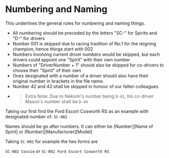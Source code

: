 # Numbering and Naming

This underlines the general rules for numbering and naming things.

- All numbering should be preceded by the letters "SC-" for Spirits and "D-" for drivers
- Number 001 is skipped due to racing tradition of No.1 for the reigning champion, hence things start with 002
- Numbers involving current driver numbers would be skipped, but each drivers could appoint one "Spirit" with their own number
- Numbers of "DriverNumber + 1" should also be skipped for co-drivers to choose their "Spirit" of their own
- Ones designated with a number of a driver should also have their original number in brackets in the file name.
- Number 42 and 43 shall be skipped in honour of our fallen colleagues
- > Extra Note: Due to Nekomi's number being `D-41`, his co-driver Mason's number shall be `D-44`

Taking our first find the Ford Escort Cosworth RS as an example with designated number of: `SC-002`

Names should be go after numbers. It can either be [Number][Name of Spirit] or [Number][Manufacturer][Model]

Taking `SC-002` for example the two forms are

`SC-002 Cossie` or `SC-002 Ford Escort Cosworth RS`